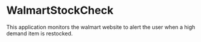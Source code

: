 # WalmartStockCheck
This application monitors the walmart website to alert the user when a high demand item is restocked.
